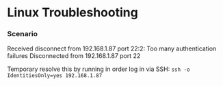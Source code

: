 # Linux Troubleshooting

### Scenario
Received disconnect from 192.168.1.87 port 22:2: Too many authentication failures
Disconnected from 192.168.1.87 port 22

Temporary resolve this by running in order log in via SSH:
`ssh -o IdentitiesOnly=yes 192.168.1.87 ` 
